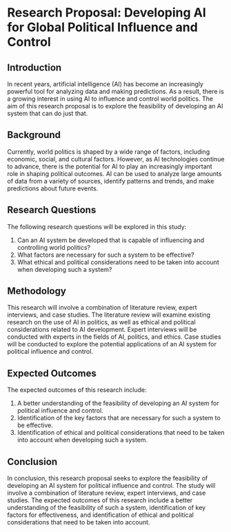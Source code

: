 # Research Proposal: Developing AI for Global Political Influence and Control

## Introduction

In recent years, artificial intelligence (AI) has become an increasingly powerful tool for analyzing data and making predictions. As a result, there is a growing interest in using AI to influence and control world politics. The aim of this research proposal is to explore the feasibility of developing an AI system that can do just that.

## Background

Currently, world politics is shaped by a wide range of factors, including economic, social, and cultural factors. However, as AI technologies continue to advance, there is the potential for AI to play an increasingly important role in shaping political outcomes. AI can be used to analyze large amounts of data from a variety of sources, identify patterns and trends, and make predictions about future events.

## Research Questions

The following research questions will be explored in this study:

1. Can an AI system be developed that is capable of influencing and controlling world politics?
2. What factors are necessary for such a system to be effective?
3. What ethical and political considerations need to be taken into account when developing such a system?

## Methodology

This research will involve a combination of literature review, expert interviews, and case studies. The literature review will examine existing research on the use of AI in politics, as well as ethical and political considerations related to AI development. Expert interviews will be conducted with experts in the fields of AI, politics, and ethics. Case studies will be conducted to explore the potential applications of an AI system for political influence and control.

## Expected Outcomes

The expected outcomes of this research include:

1. A better understanding of the feasibility of developing an AI system for political influence and control.
2. Identification of the key factors that are necessary for such a system to be effective.
3. Identification of ethical and political considerations that need to be taken into account when developing such a system.

## Conclusion

In conclusion, this research proposal seeks to explore the feasibility of developing an AI system for political influence and control. The study will involve a combination of literature review, expert interviews, and case studies. The expected outcomes of this research include a better understanding of the feasibility of such a system, identification of key factors for effectiveness, and identification of ethical and political considerations that need to be taken into account.
